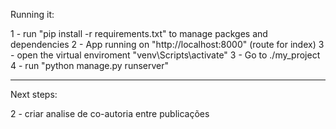 Running it:

1 - run "pip install -r requirements.txt" to manage packges and dependencies
2 - App running on "http://localhost:8000" (route for index)
3 - open the virtual enviroment "venv\Scripts\activate"
3 - Go to ./my_project
4 - run "python manage.py runserver"


**************
Next steps:

2 - criar analise de co-autoria entre publicações